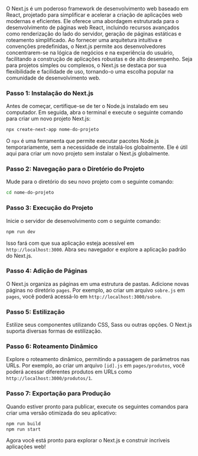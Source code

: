 O Next.js é um poderoso framework de desenvolvimento web baseado em React, projetado para simplificar e acelerar a criação de aplicações web modernas e eficientes. Ele oferece uma abordagem estruturada para o desenvolvimento de páginas web React, incluindo recursos avançados como renderização do lado do servidor, geração de páginas estáticas e roteamento simplificado. Ao fornecer uma arquitetura intuitiva e convenções predefinidas, o Next.js permite aos desenvolvedores concentrarem-se na lógica de negócios e na experiência do usuário, facilitando a construção de aplicações robustas e de alto desempenho. Seja para projetos simples ou complexos, o Next.js se destaca por sua flexibilidade e facilidade de uso, tornando-o uma escolha popular na comunidade de desenvolvimento web.

### Passo 1: Instalação do Next.js

Antes de começar, certifique-se de ter o Node.js instalado em seu computador. Em seguida, abra o terminal e execute o seguinte comando para criar um novo projeto Next.js:

```bash
npx create-next-app nome-do-projeto
```

O `npx` é uma ferramenta que permite executar pacotes Node.js temporariamente, sem a necessidade de instalá-los globalmente. Ele é útil aqui para criar um novo projeto sem instalar o Next.js globalmente.

### Passo 2: Navegação para o Diretório do Projeto

Mude para o diretório do seu novo projeto com o seguinte comando:

```bash
cd nome-do-projeto
```

### Passo 3: Execução do Projeto

Inicie o servidor de desenvolvimento com o seguinte comando:

```bash
npm run dev
```

Isso fará com que sua aplicação esteja acessível em `http://localhost:3000`. Abra seu navegador e explore a aplicação padrão do Next.js.

### Passo 4: Adição de Páginas

O Next.js organiza as páginas em uma estrutura de pastas. Adicione novas páginas no diretório `pages`. Por exemplo, ao criar um arquivo `sobre.js` em `pages`, você poderá acessá-lo em `http://localhost:3000/sobre`.

### Passo 5: Estilização

Estilize seus componentes utilizando CSS, Sass ou outras opções. O Next.js suporta diversas formas de estilização.

### Passo 6: Roteamento Dinâmico

Explore o roteamento dinâmico, permitindo a passagem de parâmetros nas URLs. Por exemplo, ao criar um arquivo `[id].js` em `pages/produtos`, você poderá acessar diferentes produtos em URLs como `http://localhost:3000/produtos/1`.

### Passo 7: Exportação para Produção

Quando estiver pronto para publicar, execute os seguintes comandos para criar uma versão otimizada do seu aplicativo:

```bash
npm run build
npm run start
```

Agora você está pronto para explorar o Next.js e construir incríveis aplicações web!